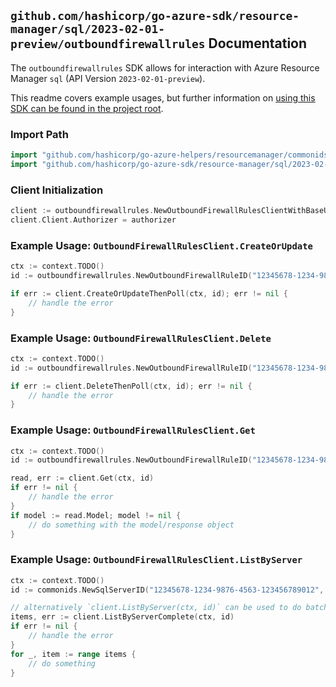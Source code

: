 
## `github.com/hashicorp/go-azure-sdk/resource-manager/sql/2023-02-01-preview/outboundfirewallrules` Documentation

The `outboundfirewallrules` SDK allows for interaction with Azure Resource Manager `sql` (API Version `2023-02-01-preview`).

This readme covers example usages, but further information on [using this SDK can be found in the project root](https://github.com/hashicorp/go-azure-sdk/tree/main/docs).

### Import Path

```go
import "github.com/hashicorp/go-azure-helpers/resourcemanager/commonids"
import "github.com/hashicorp/go-azure-sdk/resource-manager/sql/2023-02-01-preview/outboundfirewallrules"
```


### Client Initialization

```go
client := outboundfirewallrules.NewOutboundFirewallRulesClientWithBaseURI("https://management.azure.com")
client.Client.Authorizer = authorizer
```


### Example Usage: `OutboundFirewallRulesClient.CreateOrUpdate`

```go
ctx := context.TODO()
id := outboundfirewallrules.NewOutboundFirewallRuleID("12345678-1234-9876-4563-123456789012", "example-resource-group", "serverValue", "outboundFirewallRuleValue")

if err := client.CreateOrUpdateThenPoll(ctx, id); err != nil {
	// handle the error
}
```


### Example Usage: `OutboundFirewallRulesClient.Delete`

```go
ctx := context.TODO()
id := outboundfirewallrules.NewOutboundFirewallRuleID("12345678-1234-9876-4563-123456789012", "example-resource-group", "serverValue", "outboundFirewallRuleValue")

if err := client.DeleteThenPoll(ctx, id); err != nil {
	// handle the error
}
```


### Example Usage: `OutboundFirewallRulesClient.Get`

```go
ctx := context.TODO()
id := outboundfirewallrules.NewOutboundFirewallRuleID("12345678-1234-9876-4563-123456789012", "example-resource-group", "serverValue", "outboundFirewallRuleValue")

read, err := client.Get(ctx, id)
if err != nil {
	// handle the error
}
if model := read.Model; model != nil {
	// do something with the model/response object
}
```


### Example Usage: `OutboundFirewallRulesClient.ListByServer`

```go
ctx := context.TODO()
id := commonids.NewSqlServerID("12345678-1234-9876-4563-123456789012", "example-resource-group", "serverValue")

// alternatively `client.ListByServer(ctx, id)` can be used to do batched pagination
items, err := client.ListByServerComplete(ctx, id)
if err != nil {
	// handle the error
}
for _, item := range items {
	// do something
}
```
